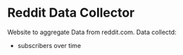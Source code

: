 # Reddit Data Collector
Website to aggregate Data from reddit.com. Data collectd:
* subscribers over time
